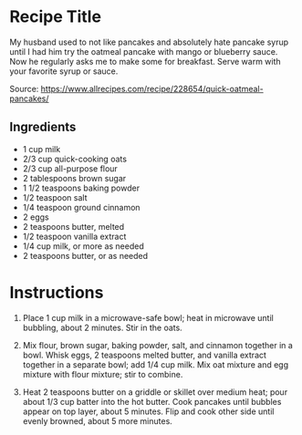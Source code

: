 # Recipe Title

My husband used to not like pancakes and absolutely hate pancake syrup until I had him try the oatmeal pancake with mango or blueberry sauce. Now he regularly asks me to make some for breakfast. Serve warm with your favorite syrup or sauce.

Source: https://www.allrecipes.com/recipe/228654/quick-oatmeal-pancakes/

## Ingredients

-   1 cup milk
-   2/3 cup quick-cooking oats
-   2/3 cup all-purpose flour
-   2 tablespoons brown sugar
-   1 1/2 teaspoons baking powder
-   1/2 teaspoon salt
-   1/4 teaspoon ground cinnamon
-   2 eggs
-   2 teaspoons butter, melted
-   1/2 teaspoon vanilla extract
-   1/4 cup milk, or more as needed
-   2 teaspoons butter, or as needed

# Instructions

1.  Place 1 cup milk in a microwave-safe bowl; heat in microwave until bubbling, about 2       minutes. Stir in the oats.

2.  Mix flour, brown sugar, baking powder, salt, and cinnamon together in a bowl. Whisk        eggs, 2 teaspoons melted butter, and vanilla extract together in a separate bowl; add      1/4 cup milk. Mix oat mixture and egg mixture with flour mixture; stir to combine.

3.  Heat 2 teaspoons butter on a griddle or skillet over medium heat; pour about 1/3 cup       batter into the hot butter. Cook pancakes until bubbles appear on top layer, about 5       minutes. Flip and cook other side until evenly browned, about 5 more minutes.
